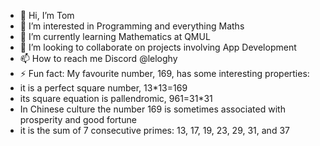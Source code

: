 - 👋 Hi, I’m Tom
- 👀 I’m interested in Programming and everything Maths
- 🌱 I’m currently learning Mathematics at QMUL
- 💞️ I’m looking to collaborate on projects involving App Development
- 📫 How to reach me Discord @leloghy
- ⚡ Fun fact:
  My favourite number, 169, has some interesting properties:
- it is a perfect square number, 13*13=169
- its square equation is pallendromic, 961=31*31
- In Chinese culture the number 169 is sometimes associated with prosperity and good fortune
- it is the sum of 7 consecutive primes: 13, 17, 19, 23, 29, 31, and 37

<!---
TomADavis/TomADavis is a ✨ special ✨ repository because its `README.md` (this file) appears on your GitHub profile.
You can click the Preview link to take a look at your changes.
--->
